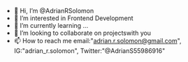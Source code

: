 - 👋 Hi, I’m @AdrianRSolomon
- 👀 I’m interested in Frontend Development
- 🌱 I’m currently learning ...
- 💞️ I’m looking to collaborate on projectswith you
- 📫 How to reach me email:"adrian.r.solomon@gmail.com", IG:"adrian_r.solomon", Twitter:"@AdrianS55986916"


